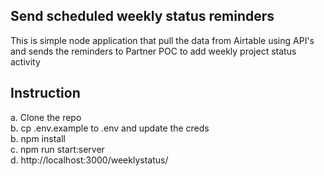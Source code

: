 ## Send scheduled weekly status reminders

This is simple node application that pull the data from Airtable using API's and sends the reminders to Partner POC to add weekly project status activity

## Instruction
a. Clone the repo<br/>
b. cp .env.example to .env and update the creds<br/>
b. npm install<br/>
c. npm run start:server<br/>
d. http://localhost:3000/weeklystatus/